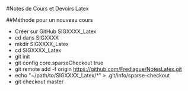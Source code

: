 #Notes de Cours et Devoirs Latex

##Méthode pour un nouveau cours
- Créer sur GitHub SIGXXXX_Latex
- cd dans SIGXXXX
- mkdir SIGXXXX_Latex
- cd SIGXXXX_Latex
- git init
- git config core.sparseCheckout true
- git remote add -f origin https://github.com/Fredlague/NotesLatex.git
- echo "~/path/to/SIGXXXX_Latex/*" > .git/info/sparse-checkout
- git checkout master
